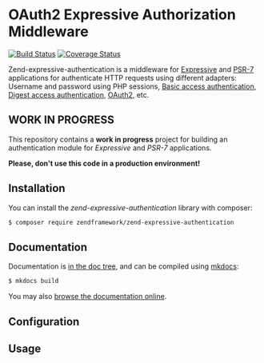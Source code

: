 # OAuth2 Expressive Authorization Middleware

[![Build Status](https://secure.travis-ci.org/zendframework/zend-expressive-authorization.svg?branch=master)](https://secure.travis-ci.org/zendframework/zend-expressive-authorization)
[![Coverage Status](https://coveralls.io/repos/github/zendframework/zend-expressive-authorization/badge.svg?branch=master)](https://coveralls.io/github/zendframework/zend-expressive-authorization?branch=master)

Zend-expressive-authentication is a middleware for [Expressive](https://github.com/zendframework/zend-expressive)
and [PSR-7](http://www.php-fig.org/psr/psr-7/) applications for authenticate
HTTP requests using different adapters: Username and password using PHP sessions,
[Basic access authentication](https://en.wikipedia.org/wiki/Basic_access_authentication),
[Digest access authentication](https://en.wikipedia.org/wiki/Digest_access_authentication),
[OAuth2](https://oauth.net/2/), etc.

## WORK IN PROGRESS

This repository contains a **work in progress** project for building an
authentication module for *Expressive* and *PSR-7* applications.


**Please, don't use this code in a production environment!**

## Installation

You can install the *zend-expressive-authentication* library with composer:

```bash
$ composer require zendframework/zend-expressive-authentication
```

## Documentation

Documentation is [in the doc tree](doc/book/), and can be compiled using [mkdocs](http://www.mkdocs.org):

```bash
$ mkdocs build
```

You may also [browse the documentation online](https://docs.zendframework.com/zend-expressive-authentication/).

## Configuration



## Usage

